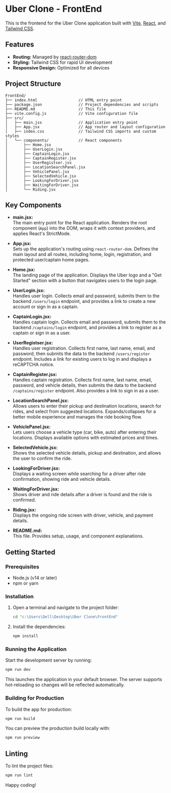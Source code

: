 # Uber Clone - FrontEnd

This is the frontend for the Uber Clone application built with [Vite](https://vitejs.dev/), [React](https://reactjs.org/), and [Tailwind CSS](https://tailwindcss.com/).

## Features

- **Routing:** Managed by [react-router-dom](https://reactrouter.com/)
- **Styling:** Tailwind CSS for rapid UI development
- **Responsive Design:** Optimized for all devices

## Project Structure

```
FrontEnd/
├── index.html                  // HTML entry point
├── package.json                // Project dependencies and scripts
├── README.md                   // This file
├── vite.config.js              // Vite configuration file
├── src/
│   ├── main.jsx                // Application entry point
│   ├── App.jsx                 // App router and layout configuration
│   ├── index.css               // Tailwind CSS imports and custom styles
│   └── components/             // React components
│       ├── Home.jsx
│       ├── UserLogin.jsx
│       ├── CaptainLogin.jsx
│       ├── CaptainRegister.jsx
│       ├── UserRegistser.jsx
│       ├── LocationSearchPanel.jsx
│       ├── VehiclePanel.jsx
│       ├── SelectedVehicle.jsx
│       ├── LookingForDriver.jsx
│       ├── WaitingForDriver.jsx
│       └── Riding.jsx
```

## Key Components

- **main.jsx:**  
  The main entry point for the React application. Renders the root component (`App`) into the DOM, wraps it with context providers, and applies React's StrictMode.

- **App.jsx:**  
  Sets up the application's routing using `react-router-dom`. Defines the main layout and all routes, including home, login, registration, and protected user/captain home pages.

- **Home.jsx:**  
  The landing page of the application. Displays the Uber logo and a "Get Started" section with a button that navigates users to the login page.

- **UserLogin.jsx:**  
  Handles user login. Collects email and password, submits them to the backend `/users/login` endpoint, and provides a link to create a new account or sign in as a captain.

- **CaptainLogin.jsx:**  
  Handles captain login. Collects email and password, submits them to the backend `/captains/login` endpoint, and provides a link to register as a captain or sign in as a user.

- **UserRegistser.jsx:**  
  Handles user registration. Collects first name, last name, email, and password, then submits the data to the backend `/users/register` endpoint. Includes a link for existing users to log in and displays a reCAPTCHA notice.

- **CaptainRegister.jsx:**  
  Handles captain registration. Collects first name, last name, email, password, and vehicle details, then submits the data to the backend `/captains/register` endpoint. Also provides a link to sign in as a user.

- **LocationSearchPanel.jsx:**  
  Allows users to enter their pickup and destination locations, search for rides, and select from suggested locations. Expands/collapses for a better mobile experience and manages the ride booking flow.

- **VehiclePanel.jsx:**  
  Lets users choose a vehicle type (car, bike, auto) after entering their locations. Displays available options with estimated prices and times.

- **SelectedVehicle.jsx:**  
  Shows the selected vehicle details, pickup and destination, and allows the user to confirm the ride.

- **LookingForDriver.jsx:**  
  Displays a waiting screen while searching for a driver after ride confirmation, showing ride and vehicle details.

- **WaitingForDriver.jsx:**  
  Shows driver and ride details after a driver is found and the ride is confirmed.

- **Riding.jsx:**  
  Displays the ongoing ride screen with driver, vehicle, and payment details.

- **README.md:**  
  This file. Provides setup, usage, and component explanations.

## Getting Started

### Prerequisites

- Node.js (v14 or later)
- npm or yarn

### Installation

1. Open a terminal and navigate to the project folder:

   ```bash
   cd "c:\Users\Dell\Desktop\Uber Clone\FrontEnd"
   ```

2. Install the dependencies:

   ```bash
   npm install
   ```

### Running the Application

Start the development server by running:

```bash
npm run dev
```

This launches the application in your default browser. The server supports hot-reloading so changes will be reflected automatically.

### Building for Production

To build the app for production:

```bash
npm run build
```

You can preview the production build locally with:

```bash
npm run preview
```

## Linting

To lint the project files:

```bash
npm run lint
```

Happy coding!